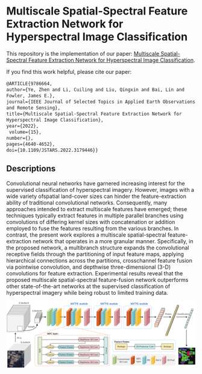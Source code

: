 # Multiscale Spatial-Spectral Feature Extraction Network for Hyperspectral Image Classification

This repository is the implementation of our paper: [Multiscale Spatial-Spectral Feature Extraction Network for Hyperspectral Image Classification](https://ieeexplore.ieee.org/document/9786664). 

If you find this work helpful, please cite our paper:

    @ARTICLE{9786664,
    author={Ye, Zhen and Li, Cuiling and Liu, Qingxin and Bai, Lin and Fowler, James E.},
    journal={IEEE Journal of Selected Topics in Applied Earth Observations and Remote Sensing}, 
    title={Multiscale Spatial-Spectral Feature Extraction Network for Hyperspectral Image Classification}, 
    year={2022},
     volume={15},
    number={},
    pages={4640-4652},
    doi={10.1109/JSTARS.2022.3179446}}
 
 ## Descriptions
 
Convolutional neural networks have garnered increasing interest for the supervised classification of hyperspectral imagery. However, images with a wide variety ofspatial land-cover sizes can hinder the feature-extraction ability of traditional convolutional networks. Consequently, many approaches intended to extract multiscale features have emerged; these techniques typically extract features in multiple parallel branches using convolutions of differing kernel sizes with concatenation or addition employed to fuse the features resulting from the various branches. In contrast, the present work explores a multiscale spatial-spectral feature-extraction network that operates in a more granular manner. Specifically, in the proposed network, a multibranch structure expands the convolutional receptive fields through the partitioning of input feature maps, applying hierarchical connections across the partitions, crosschannel feature fusion via pointwise convolution, and depthwise three-dimensional (3-D) convolutions for feature extraction. Experimental results reveal that the proposed multiscale spatial-spectral feature-fusion network outperforms other state-of-the-art networks at the supervised classification of hyperspectral imagery while being robust to limited training data.
 
 ![image](https://github.com/licuiling-chd/MS2FENet/blob/main/network.jpg)
